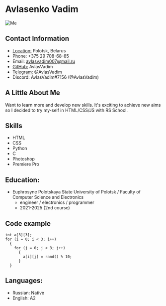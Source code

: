 # Avlasenko Vadim
![Me](https://user-images.githubusercontent.com/73850946/206942251-89281bea-97b2-44bb-a686-01cd8ed62966.jpg)

## Contact Information
* [Location:](https://goo.gl/maps/fvNBewHfCjs6PpU29) Polotsk, Belarus
* Phone: +375 29 708-68-85
* Email: avlasvadim007@mail.ru
* [GitHub:](https://github.com/AvlasVadim) AvlasVadim
* [Telegram:](https://t.me/AvlasVadim) @AvlasVadim
* Discord: AvlasVadim#7156 (@AvlasVadim)

## A Little About Me
Want to learn more and develop new skills. It's exciting to achieve new aims so I decided to try my-self in HTML/CSS/JS with RS School.

## Skills
* HTML
* CSS
* Python
* C
* Photoshop
* Premiere Pro

## Education:
* Euphrosyne Polotskaya State University of Polotsk / Faculty of Computer Science and Electronics
    + engineer / electronics / programmer
    + 2021-2025 (2nd course)

## Code example
```
int a[3][3];
for (i = 0; i < 3; i++)
  {
    for (j = 0; j < 3; j++)
      {
        a[i][j] = rand() % 10;
      }
  }
```

## Languages:
* Russian: Native
* English: A2
